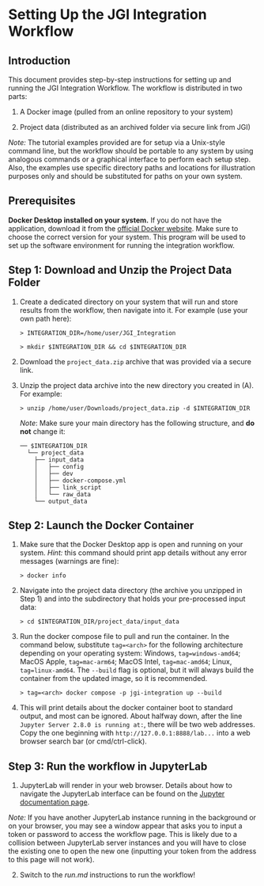 # **Setting Up the JGI Integration Workflow**

## **Introduction**

This document provides step-by-step instructions for setting up and running the JGI Integration Workflow. The workflow is distributed in two parts:

1.  A Docker image (pulled from an online repository to your system)

2.  Project data (distributed as an archived folder via secure link from JGI)

_Note:_ The tutorial examples provided are for setup via a Unix-style command line, but the workflow should be portable to any system by using analogous commands or a graphical interface to perform each setup step. Also, the examples use specific directory paths and locations for illustration purposes only and should be substituted for paths on your own system.

## **Prerequisites**

**Docker Desktop installed on your system.** If you do not have the application, download it from the [official Docker website](https://www.docker.com/products/docker-desktop). Make sure to choose the correct version for your system. This program will be used to set up the software environment for running the integration workflow.

## **Step 1: Download and Unzip the Project Data Folder**

1.  Create a dedicated directory on your system that will run and store results from the workflow, then navigate into it. For example (use your own path here):

    `> INTEGRATION_DIR=/home/user/JGI_Integration`

    `> mkdir $INTEGRATION_DIR && cd $INTEGRATION_DIR`

2.  Download the `project_data.zip` archive that was provided via a secure link.

3.  Unzip the project data archive into the new directory you created in (A). For example:

    `> unzip /home/user/Downloads/project_data.zip -d $INTEGRATION_DIR`

    _Note_: Make sure your main directory has the following structure, and **do not** change it:

    ```
    ── $INTEGRATION_DIR
      └── project_data
        ├── input_data
        │   ├── config
        │   ├── dev        
        │   ├── docker-compose.yml
        │   ├── link_script
        │   └── raw_data
        └── output_data
    ```

## **Step 2: Launch the Docker Container**

1.  Make sure that the Docker Desktop app is open and running on your system. _Hint:_ this command should print app details without any error messages (warnings are fine):

    `> docker info`

2.  Navigate into the project data directory (the archive you unzipped in Step 1) and into the subdirectory that holds your pre-processed input data:

    `> cd $INTEGRATION_DIR/project_data/input_data`

3.  Run the docker compose file to pull and run the container. In the command below, substitute `tag=<arch>` for the following architecture depending on your operating system: Windows, `tag=windows-amd64`; MacOS Apple, `tag=mac-arm64`; MacOS Intel, `tag=mac-amd64`; Linux, `tag=linux-amd64`. The `--build` flag is optional, but it will always build the container from the updated image, so it is recommended. 

    `> tag=<arch> docker compose -p jgi-integration up --build`

4.  This will print details about the docker container boot to standard output, and most can be ignored. About halfway down, after the line `Jupyter Server 2.8.0 is running at:`, there will be two web addresses. Copy the one beginning with `http://127.0.0.1:8888/lab...` into a web browser search bar (or cmd/ctrl-click).

## **Step 3: Run the workflow in JupyterLab**

1.  JupyterLab will render in your web browser. Details about how to navigate the JupyterLab interface can be found on the [Jupyter documentation page](https://docs.jupyter.org/en/latest/).

_Note:_ If you have another JupyterLab instance running in the background or on your browser, you may see a window appear that asks you to input a token or password to access the workflow page. This is likely due to a collision between JupyterLab server instances and you will have to close the existing one to open the new one (inputting your token from the address to this page will not work).

2.  Switch to the _run.md_ instructions to run the workflow!